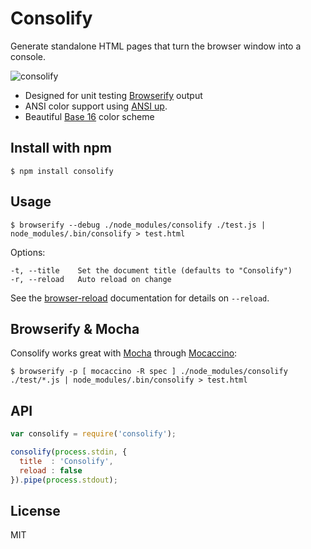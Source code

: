 # Consolify

Generate standalone HTML pages that turn the browser window into a console.

![consolify](http://maxantoni.de/img/consolify2.png)

- Designed for unit testing [Browserify][] output
- ANSI color support using [ANSI up][].
- Beautiful [Base 16][] color scheme

## Install with npm

```
$ npm install consolify
```

## Usage

```
$ browserify --debug ./node_modules/consolify ./test.js | node_modules/.bin/consolify > test.html
```

Options:

```
-t, --title    Set the document title (defaults to "Consolify")
-r, --reload   Auto reload on change
```

See the [browser-reload][] documentation for details on `--reload`.

## Browserify & Mocha

Consolify works great with [Mocha][] through [Mocaccino][]:

```
$ browserify -p [ mocaccino -R spec ] ./node_modules/consolify ./test/*.js | node_modules/.bin/consolify > test.html
```

## API

```js
var consolify = require('consolify');

consolify(process.stdin, {
  title  : 'Consolify',
  reload : false
}).pipe(process.stdout);
```

## License

MIT

[ANSI up]: https://github.com/drudru/ansi_up
[Base 16]: https://github.com/chriskempson/base16
[browser-reload]: https://github.com/mantoni/browser-reload
[Mocha]: http://visionmedia.github.io/mocha/
[Browserify]: http://browserify.org
[Mocaccino]: https://github.com/mantoni/mocaccino.js
